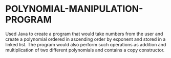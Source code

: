 # POLYNOMIAL-MANIPULATION-PROGRAM
Used Java to create a program that would take numbers from the user and create a polynomial ordered in ascending order by exponent and stored in a linked list. The program would also perform such operations as addition and multiplication of two different polynomials and contains a copy constructor. 
